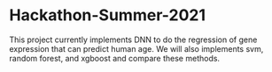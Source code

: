 # Hackathon-Summer-2021
This project currently implements DNN to do the regression of gene expression that can predict human age. We will also implements svm, random forest, and xgboost and compare these methods.
